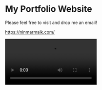 # My Portfolio Website

Please feel free to visit and drop me an email!

https://ninmarmalk.com/

![](portfolio.mp4)
